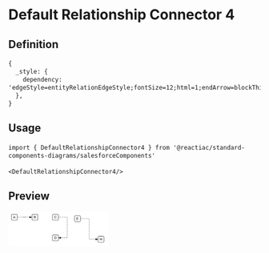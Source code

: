# Default Relationship Connector 4

## Definition

```
{
  _style: { 
    dependency: 'edgeStyle=entityRelationEdgeStyle;fontSize=12;html=1;endArrow=blockThin;endFill=1;startArrow=none;rounded=0;startFill=0;dashed=1;',
  },
}
```

## Usage

```
import { DefaultRelationshipConnector4 } from '@reactiac/standard-components-diagrams/salesforceComponents'

<DefaultRelationshipConnector4/>
```

## Preview

<img src="./default-relationship-connector-4.png" width="200"/>
